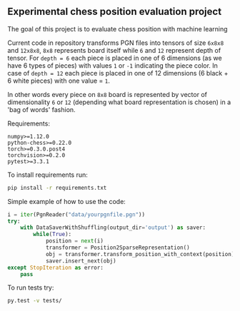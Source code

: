 ## Experimental chess position evaluation project

The goal of this project is to evaluate chess position with machine learning

Current code in repository transforms PGN files into tensors of size ```6x8x8``` and ```12x8x8```, ```8x8``` represents board itself while    ```6``` and ```12``` represent depth of tensor. For ```depth = 6``` each piece is placed in one of 6 dimensions (as we have 6 types of pieces) with values ```1``` or ```-1``` indicating the piece color. In case of ```depth = 12``` each piece is placed in one of 12 dimensions (6 black + 6 white pieces) with one value = ```1```.

In other words every piece on ```8x8``` board is represented by vector of dimensionality ```6``` or ```12``` (depending what board representation is chosen) in a 'bag of words' fashion.


Requirements:
```
numpy>=1.12.0
python-chess>=0.22.0
torch>=0.3.0.post4
torchvision>=0.2.0
pytest>=3.3.1
```

To install requirements run:
```bash
pip install -r requirements.txt
```

Simple example of how to use the code:

```python
i = iter(PgnReader("data/yourpgnfile.pgn"))
try:
    with DataSaverWithShuffling(output_dir='output') as saver:        
        while(True):
            position = next(i)
            transformer = Position2SparseRepresentation()
            obj = transformer.transform_position_with_context(position)
            saver.insert_next(obj)            
except StopIteration as error:
    pass
```


To run tests try:

```bash
py.test -v tests/
```
